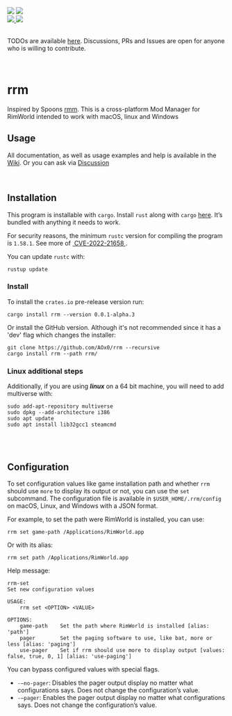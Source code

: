 <div>
	<img src="https://img.shields.io/badge/GitHub   Version-0.0.1--alpha.4-green">
	</img><img src="https://img.shields.io/badge/Status-Almost Done-yellow">
</div>
<div>
	<a href="https://crates.io/crates/rrm">
		<img src="https://img.shields.io/badge/crates.io%20Version-0.0.1--alpha.3-green"></img>
	</a>
	<img src="https://img.shields.io/badge/Status-Almost Done-yellow">
</div>

<br/>

TODOs are available [here][1]. Discussions, PRs and Issues are open for anyone who is willing to contribute. 

<br/>

# rrm

Inspired by Spoons [rmm][2]. This is a cross-platform Mod Manager for RimWorld intended to work with macOS, linux and Windows

## Usage
All documentation, as well as usage examples and help is available in the [Wiki][3].
Or you can ask via [Discussion][4]  

<br/>

## Installation
This program is installable with `cargo`. Install `rust` along with `cargo` [here][5]. It’s bundled with anything it needs to work. 

For security reasons, the minimum `rustc` version for compiling the program is `1.58.1`. See more of [ CVE-2022-21658 ][6].

You can update `rustc` with:

	rustup update

### Install
To install the `crates.io` pre-release version run:

	cargo install rrm --version 0.0.1-alpha.3

Or install the GitHub version. Although it's not recommended since it has a 'dev' flag which changes the installer:

	git clone https://github.com/AOx0/rrm --recursive
	cargo install rrm --path rrm/

### Linux additional steps
Additionally, if you are using **_linux_** on a 64 bit machine, you will need to add multiverse with:

	sudo add-apt-repository multiverse
	sudo dpkg --add-architecture i386
	sudo apt update
	sudo apt install lib32gcc1 steamcmd 



<br/> <br/>
## Configuration
To set configuration values like game installation path and whether `rrm` should use `more` to display its output or not, you can use the `set` subcommand. The configuration file is available in `$USER_HOME/.rrm/config` on macOS, Linux, and Windows with a JSON format. 

For example, to set the path were RimWorld is installed, you can use:

	rrm set game-path /Applications/RimWorld.app

Or with its alias:

	rrm set path /Applications/RimWorld.app

Help message:

	rrm-set
	Set new configuration values
	
	USAGE:
	    rrm set <OPTION> <VALUE>
	
	OPTIONS:
	    game-path    Set the path where RimWorld is installed [alias: 'path']
	    pager        Set the paging software to use, like bat, more or less [alias: 'paging']
	    use-pager    Set if rrm should use more to display output [values: false, true, 0, 1] [alias: 'use-paging']

You can bypass configured values with special flags. 
- `-—no-pager`: Disables the pager output display no matter what configurations says. Does not change the configuration’s value.
-  `-—pager`: Enables the pager output display no matter what configurations says. Does not change the configuration’s value.

[1]:	https://github.com/AOx0/rrm/projects/1
[2]:	https://github.com/Spoons/rmm "rmm"
[3]:	https://github.com/AOx0/rrm/wiki
[4]:	https://github.com/AOx0/rrm/discussions
[5]:	https://www.rust-lang.org/tools/install
[6]:	https://www.cve.org/CVERecord?id=CVE-2022-21658
